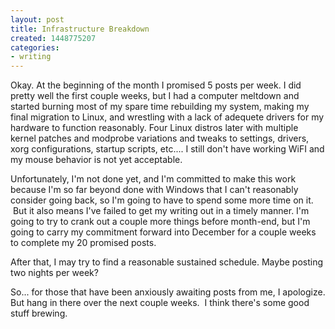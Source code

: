 ```yaml
---
layout: post
title: Infrastructure Breakdown
created: 1448775207
categories:
- writing
---
```

<p>Okay. At the beginning of the month I promised 5 posts per week. I did pretty well the first couple weeks, but I had a computer meltdown and started burning most of my spare time rebuilding my system, making my final migration to Linux, and wrestling with a lack of adequete drivers for my hardware to function reasonably. Four Linux distros later with multiple kernel patches and modprobe variations and tweaks to settings, drivers, xorg configurations, startup scripts, etc.... I still don&#39;t have working WiFI and my mouse behavior is not yet acceptable.</p><p>Unfortunately, I&#39;m not done yet, and I&#39;m committed to make this work because I&#39;m so far beyond done with Windows that I can&#39;t reasonably consider going back, so I&#39;m going to have to spend some more time on it. &nbsp;But it also means I&#39;ve failed to get my writing out in a timely manner. I&#39;m going to try to crank out a couple more things before month-end, but I&#39;m going to carry my commitment forward into December for a couple weeks to complete my 20 promised posts.&nbsp;</p><p>After that, I may try to find a reasonable sustained schedule. Maybe posting two nights per week?</p><p>So... for those that have been anxiously awaiting posts from me, I apologize. But hang in there over the next couple weeks. &nbsp;I think there&#39;s some good stuff brewing.</p>
